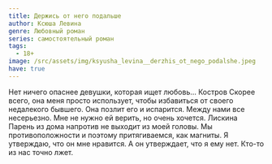 ```yaml
---
title: Держись от него подальше
author: Ксюша Левина
genre: Любовный роман
series: самостоятельный роман
tags:
  - 18+
image: /src/assets/img/ksyusha_levina__derzhis_ot_nego_podalshe.jpeg
have: true
---
```

Нет ничего опаснее девушки, которая ищет любовь… Костров Скорее всего, она меня просто использует, чтобы избавиться от своего недалекого бывшего. Она позлит его и испарится. Между нами все несерьезно. Мне не нужно ей верить, но очень хочется. Лискина Парень из дома напротив не выходит из моей головы. Мы противоположности и поэтому притягиваемся, как магниты. Я утверждаю, что он мне нравится. А он утверждает, что я ему нет. Кто-то из нас точно лжет.
